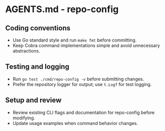 # AGENTS.md - repo-config

## Coding conventions
- Use Go standard style and run `make fmt` before committing.
- Keep Cobra command implementations simple and avoid unnecessary abstractions.

## Testing and logging
- Run `go test ./cmd/repo-config -v` before submitting changes.
- Prefer the repository logger for output; use `t.Logf` for test logging.

## Setup and review
- Review existing CLI flags and documentation for repo-config before modifying.
- Update usage examples when command behavior changes.
